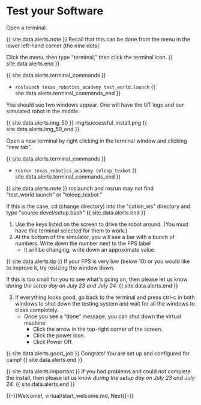 # Test your Software

Open a terminal.

{{ site.data.alerts.note }}
Recall that this can be done from the menu in the lower left-hand corner (the nine dots).

Click the menu, then type "terminal," then click the terminal icon.
{{ site.data.alerts.end }}

{{ site.data.alerts.terminal_commands }}
* `roslaunch texas_robotics_academy test_world.launch`
{{ site.data.alerts.terminal_commands_end }}

You should see two windows appear. One will have the UT logo and our simulated robot in the middle.

{{ site.data.alerts.img_50 }}
img/successful_install.png
{{ site.data.alerts.img_50_end }}

Open a new terminal by right clicking in the terminal window and clicking “new tab”.

{{ site.data.alerts.terminal_commands }}
* `rosrun texas_robotics_academy teleop_texbot`
{{ site.data.alerts.terminal_commands_end }}

{{ site.data.alerts.note }}
roslaunch and rosrun may not find "test_world.launch" or "teleop_texbot."

If this is the case, cd (change directory) into the "catkin_ws" directory and type "source devel/setup.bash"
{{ site.data.alerts.end }}

1. Use the keys listed on the screen to drive the robot around. (You must have this terminal selected for them to work.)
2. At the bottom of the simulator, you will see a bar with a bunch of numbers. Write down the number next to the FPS label
    * It will be changing; write down an approximate value.

{{ site.data.alerts.tip }}
If your FPS is very low (below 10) or you would like to improve it, try resizing the window down.

If this is too small for you to see what's going on, then please let us know *during the setup day on July 23 and July 24.*
{{ site.data.alerts.end }}

3. If everything looks good, go back to the terminal and press ctrl-c in both windows to shut down the testing system and wait for all the windows to close completely.
    * Once you see a “done” message, you can shut down the virtual machine:
        * Click the arrow in the top-right corner of the screen.
        * Click the power icon.
        * Click Power Off.

{{ site.data.alerts.good_job }}
Congrats! You are set up and configured for camp!
{{ site.data.alerts.end }}

{{ site.data.alerts.important }}
If you had problems and could not complete the install, then please let us know *during the setup day on July 23 and July 24.*
{{ site.data.alerts.end }}

{{-}}Welcome!, virtual/start_welcome.md, Next{{-}}